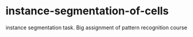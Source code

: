 # instance-segmentation-of-cells
instance segmentation task. Big assignment of pattern recognition course
